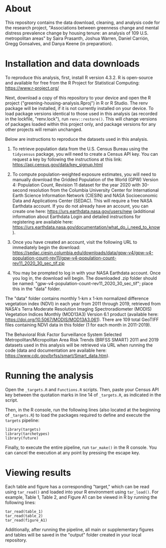 # About
This repository contains the data download, cleaning, and analysis code for the research project, "Associations between greenness change and mental distress prevalence change by
housing tenure: an analysis of 109 U.S. metropolitan areas" by Saira Prasanth, Joshua Warren, Daniel Carrión, Gregg Gonsalves, and Danya Keene (in preparation).

# Installation and data downloads
To reproduce this analysis, first, install R version 4.3.2. R is open-source and available for free from the R Project for Statistical Computing: https://www.r-project.org/

Next, download a copy of this repository to your device and open the R project ("greening-housing-analysis.Rproj") in R or R Studio. The renv package will be installed, if it is not currently installed on your device. To load package versions identical to those used in this analysis (as recorded in the lockfile, "renv.lock"), run `renv::restore()`. This will change versions of packages loaded within this project only, and package versions for any other projects will remain unchanged.

Below are instructions to reproduce the datasets used in this analysis.

1.  To retrieve population data from the U.S. Census Bureau using the `tidycensus` package, you will need to create a Census API key. You can request a key by following the instructions at this link: https://api.census.gov/data/key_signup.html

2.  To compute population-weighted exposure estimates, you will need to manually download the Gridded Population of the World (GPW) Version 4: Population Count, Revision 11 dataset for the year 2020 with 30-second resolution from the Columbia University Center for International Earth Science Information Network (CIESIN) and NASA Socioeconomic Data and Applications Center (SEDAC). This will require a free NASA Earthdata account. If you do not already have an account, you can create one here: https://urs.earthdata.nasa.gov/users/new (additional information about Earthdata Login and detailed instructions for registering are available here: https://urs.earthdata.nasa.gov/documentation/what_do_i_need_to_know).

3.  Once you have created an account, visit the following URL to immediately begin the download: https://sedac.ciesin.columbia.edu/downloads/data/gpw-v4/gpw-v4-population-count-rev11/gpw-v4-population-count-rev11_2020_30_sec_tif.zip

4.  You may be prompted to log in with your NASA Earthdata account. Once you log in, the download will begin. The downloaded .zip folder should be named: "gpw-v4-population-count-rev11_2020_30_sec_tif"; place this in the "data" folder.

The "data" folder contains monthly 1-km x 1-km normalized difference vegetation index (NDVI) in each year from 2011 through 2019, retrieved from NASA's Terra Moderate Resolution Imaging Spectroradiometer (MODIS) Vegetation Indices Monthly (MOD13A3) Version 6.1 product (available here: https://doi.org/10.5067/MODIS/MOD13A3.061). There are 109 total GeoTIFF files containing NDVI data in this folder (1 for each month in 2011-2019).

The Behavioral Risk Factor Surveillance System Selected Metropolitan/Micropolitan Area Risk Trends (BRFSS SMART) 2011 and 2019 datasets used in this analysis will be retrieved via URL when running the code (data and documentation are available here: https://www.cdc.gov/brfss/smart/Smart_data.htm).

# Running the analysis
Open the `_targets.R` and `Functions.R` scripts. Then, paste your Census API key between the quotation marks in line 14 of `_targets.R`, as indicated in the script.

Then, in the R console, run the following lines (also located at the beginning of `_targets.R`) to load the packages required to define and execute the `targets` pipeline:
```
library(targets)
library(tarchetypes)
library(future)
```
Finally, to execute the entire pipeline, run `tar_make()` in the R console. You can cancel the execution at any point by pressing the escape key.

# Viewing results

Each table and figure has a corresponding "target," which can be read using `tar_read()` and loaded into your R environment using `tar_load()`. For example, Table 1, Table 2, and Figure A1 can be viewed in R by running the following lines:
```
tar_read(table_1)
tar_read(table_2)
tar_read(figure_A1)
```
Additionally, after running the pipeline, all main or supplementary figures and tables will be saved in the "output" folder created in your local repository.

